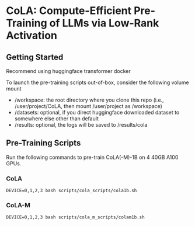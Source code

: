 # CoLA: Compute-Efficient Pre-Training of LLMs via Low-Rank Activation

## Getting Started

Recommend using huggingface transformer docker

To launch the pre-training scripts out-of-box, consider the following volume mount
- /workspace: the root directory where you clone this repo (i.e., /user/project/CoLA, then mount /user/project as /workspace)
- /datasets: optional, if you direct huggingface downloaded dataset to somewhere else other than default
- /results: optional, the logs will be saved to /results/cola

## Pre-Training Scripts
Run the following commands to pre-train CoLA(-M)-1B on 4 40GB A100 GPUs.

### CoLA
```
DEVICE=0,1,2,3 bash scripts/cola_scripts/cola1b.sh
```

### CoLA-M
```
DEVICE=0,1,2,3 bash scripts/cola_m_scripts/colam1b.sh
```
